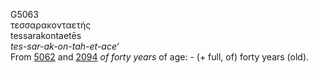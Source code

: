 <body>
  <p>G5063<br>  τεσσαρακονταετής  <br> tessarakontaetēs  <br><i>tes-sar-ak-on-tah-et-ace‘ </i><br>From <a href="g5062.htm">5062</a> and <a href="g2094.htm">2094</a>  <i>of</i> <i>forty</i> <i>years</i> of age: - (+ full, of) forty years (old).<br></p>
 </body>